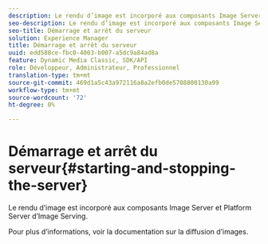 ```yaml
---
description: Le rendu d’image est incorporé aux composants Image Server et Platform Server d’Image Serving.
seo-description: Le rendu d’image est incorporé aux composants Image Server et Platform Server d’Image Serving.
seo-title: Démarrage et arrêt du serveur
solution: Experience Manager
title: Démarrage et arrêt du serveur
uuid: edd588ce-fbc0-4003-b007-a5dc9a84ad8a
feature: Dynamic Media Classic, SDK/API
role: Développeur, Administrateur, Professionnel
translation-type: tm+mt
source-git-commit: 469d1a5c43a972116a8a2efb0de5708800130a99
workflow-type: tm+mt
source-wordcount: '72'
ht-degree: 0%

---
```



# Démarrage et arrêt du serveur{#starting-and-stopping-the-server}

Le rendu d’image est incorporé aux composants Image Server et Platform Server d’Image Serving.

Pour plus d’informations, voir la documentation sur la diffusion d’images.
